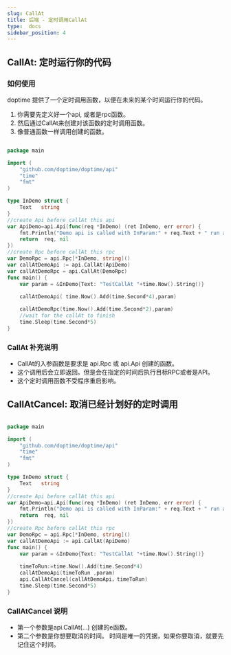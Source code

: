 ```yaml
---
slug: CallAt
title: 后端 - 定时调用CallAt
type:  docs
sidebar_position: 4
---
```



## CallAt: 定时运行你的代码
### 如何使用
doptime 提供了一个定时调用函数，以便在未来的某个时间运行你的代码。  
1. 你需要先定义好一个api, 或者是rpc函数。  
2. 然后通过CallAt来创建对该函数的定时调用函数。  
3. 像普通函数一样调用创建的函数。
```go   title="main.go"

package main

import (
	"github.com/doptime/doptime/api"
	"time"
	"fmt"
)

type InDemo struct {
	Text   string 
}
//create Api before callAt this api
var ApiDemo=api.Api(func(req *InDemo) (ret InDemo, err error) {
	fmt.Println("Demo api is called with InParam:" + req.Text + " run at " + time.Now().String())
    return  req, nil
})
//create Rpc before callAt this rpc
var DemoRpc = api.Rpc[*InDemo, string]()
var	callAtDemoApi := api.CallAt(ApiDemo)
var	callAtDemoRpc = api.CallAt(DemoRpc)
func main() {
	var param = &InDemo{Text: "TestCallAt "+time.Now().String()}	
	
	callAtDemoApi( time.Now().Add(time.Second*4),param)

	callAtDemoRpc(time.Now().Add(time.Second*2),param)
	//wait for the callAt to finish
	time.Sleep(time.Second*5)
}
```


### CallAt 补充说明
- CallAt的入参函数是要求是 api.Rpc 或 api.Api 创建的函数。 
- 这个调用后会立即返回。但是会在指定的时间后执行目标RPC或者是API。  
- 这个定时调用函数不受程序重启影响。    
    

## CallAtCancel: 取消已经计划好的定时调用
```go   title="main.go"

package main

import (
	"github.com/doptime/doptime/api"
	"time"
	"fmt"
)

type InDemo struct {
	Text   string 
}
//create Api before callAt this api
var ApiDemo=api.Api(func(req *InDemo) (ret InDemo, err error) {
	fmt.Println("Demo api is called with InParam:" + req.Text + " run at " + time.Now().String())
    return  req, nil
})
//create Rpc before callAt this rpc
var DemoRpc = api.Rpc[*InDemo, string]()
var	callAtDemoApi := api.CallAt(ApiDemo)
func main() {
	var param = &InDemo{Text: "TestCallAt "+time.Now().String()}	
	
	timeToRun:=time.Now().Add(time.Second*4)
	callAtDemoApi(timeToRun ,param)
	api.CallAtCancel(callAtDemoApi，timeToRun)
	time.Sleep(time.Second*5)
}
```
### CallAtCancel 说明
- 第一个参数是api.CallAt(...) 创建的e函数。
- 第二个参数是你想要取消的时间。
  时间是唯一的凭据，如果你要取消，就要先记住这个时间。